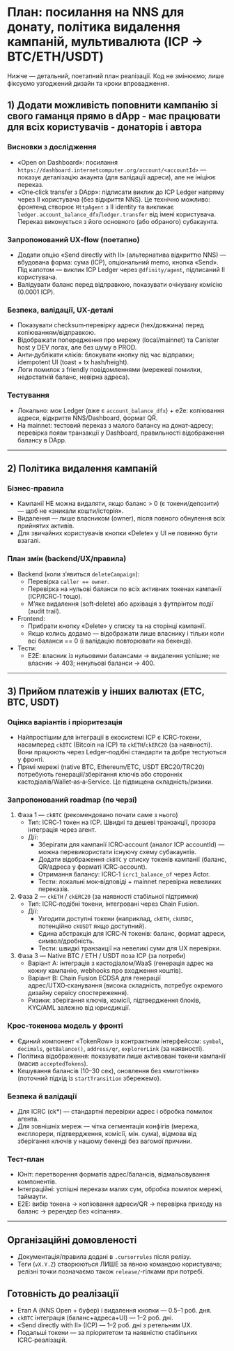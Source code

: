 # План: посилання на NNS для донату, політика видалення кампаній, мультивалюта (ICP → BTC/ETH/USDT)

Нижче — детальний, поетапний план реалізації. Код не змінюємо; лише фіксуємо узгоджений дизайн та кроки впровадження.

## 1) Додати можливість поповнити кампанію зі свого гаманця прямо в dApp - має працювати для всіх користувачів - донаторів і автора

### Висновки з дослідження
  - «Open on Dashboard»: посилання `https://dashboard.internetcomputer.org/account/<accountId>` — показує деталізацію акаунта (для валідації адреси), але не ініціює переказ.
  - «One‑click transfer з DApp»: підписати виклик до ICP Ledger напряму через II користувача (без відкриття NNS). Це технічно можливо: фронтенд створює `HttpAgent` з II identity та викликає `ledger.account_balance_dfx`/`ledger.transfer` від імені користувача. Переказ виконується з його основного (або обраного) субакаунта.

### Запропонований UX‑flow (поетапно)
- Додати опцію «Send directly with II» (альтернатива відкриттю NNS) — вбудована форма: сума (ICP), опціональний memo, кнопка «Send». Під капотом — виклик ICP Ledger через `@dfinity/agent`, підписаний II користувача. 
- Валідувати баланс перед відправкою, показувати очікувану комісію (0.0001 ICP).


### Безпека, валідації, UX‑деталі
- Показувати checksum‑перевірку адреси (hex/довжина) перед копіюванням/відправкою.
- Відображати попередження про мережу (local/mainnet) та Canister host у DEV логах, але без шуму в PROD.
- Анти‑дублікати кліків: блокувати кнопку під час відправки; idempotent UI (toast + tx hash/height).
- Логи помилок з friendly повідомленнями (мережеві помилки, недостатній баланс, невірна адреса).

### Тестування
- Локально: мок Ledger (вже є `account_balance_dfx`) + e2e: копіювання адреси, відкриття NNS/Dashboard, формат QR.
- На mainnet: тестовий переказ з малого балансу на донат‑адресу; перевірка появи транзакції у Dashboard, правильності відображення балансу в DApp.

---

## 2) Політика видалення кампаній

### Бізнес‑правила
- Кампанії НЕ можна видаляти, якщо баланс > 0 (є токени/депозити) — щоб не «зникали кошти/історія».
- Видалення — лише власником (owner), після повного обнулення всіх прийнятих активів.
- Для звичайних користувачів кнопки «Delete» у UI не повинно бути взагалі.

### План змін (backend/UX/правила)
- Backend (коли з’явиться `deleteCampaign`):
  - Перевірка `caller == owner`.
  - Перевірка на нульові баланси по всіх активних токенах кампанії (ICP/ICRC‑1 тощо).
  - М’яке видалення (soft‑delete) або архівація з футпрінтом події (audit trail).
- Frontend:
  - Прибрати кнопку «Delete» у списку та на сторінці кампанії.
  - Якщо колись додамо — відображати лише власнику і тільки коли всі баланси == 0 (і валідацію повторювати на бекенді).
- Тести:
  - E2E: власник із нульовими балансами → видалення успішне; не власник → 403; ненульові баланси → 400.

---

## 3) Прийом платежів у інших валютах (ETC, BTC, USDT)

### Оцінка варіантів і пріоритезація
- Найпростішим для інтеграції в екосистемі ICP є ICRC‑токени, насамперед `ckBTC` (Bitcoin на ICP) та `ckETH`/`ckERC20` (за наявності). Вони працюють через Ledger‑подібні стандарти та добре тестуються у фронті.
- Прямі мережі (native BTC, Ethereum/ETC, USDT ERC20/TRC20) потребують генерації/зберігання ключів або сторонніх кастодіалів/Wallet‑as‑a‑Service. Це підвищена складність/ризики.

### Запропонований roadmap (по черзі)
1. Фаза 1 — `ckBTC` (рекомендовано почати саме з нього)
   - Тип: ICRC‑1 токен на ICP. Швидкі та дешеві транзакції, прозора інтеграція через агент.
   - Дії:
     - Зберігати для кампанії ICRC‑account (аналог ICP accountId) — можна перевикористати існуючу схему субакаунтів.
     - Додати відображення `ckBTC` у списку токенів кампанії (баланс, QR/адреса у форматі ICRC‑account).
     - Отримання балансу: ICRC‑1 `icrc1_balance_of` через Actor.
     - Тести: локальні мок‑відповіді + mainnet перевірка невеликих переказів.
2. Фаза 2 — `ckETH` / `ckERC20` (за наявності стабільної підтримки)
   - Тип: ICRC‑подібні токени, інтегровані через Chain Fusion.
   - Дії:
     - Узгодити доступні токени (наприклад, `ckETH`, `ckUSDC`, потенційно `ckUSDT` якщо доступний).
     - Єдина абстракція для ICRC‑N токенів: баланс, формат адреси, символ/дробність.
     - Тести: швидкі транзакції на невеликі суми для UX перевірки.
3. Фаза 3 — Native BTC / ETH / USDT поза ICP (за потреби)
   - Варіант A: інтеграція з кастодіалом/WaaS (генерація адрес на кожну кампанію, webhooks про входження коштів).
   - Варіант B: Chain Fusion ECDSA для генерації адрес/UTXO‑сканування (висока складність, потребує окремого дизайну сервісу спостереження). 
   - Ризики: зберігання ключів, комісії, підтвердження блоків, KYC/AML залежно від юрисдикції.

### Крос‑токенова модель у фронті
- Єдиний компонент «TokenRow» із контрактним інтерфейсом: `symbol`, `decimals`, `getBalance()`, `address/qr`, `explorerLink` (за наявності).
- Політика відображення: показувати лише активовані токени кампанії (масив `acceptedTokens`).
- Кешування балансів (10–30 сек), оновлення без «миготіння» (поточний підхід із `startTransition` збережемо).

### Безпека й валідації
- Для ICRC (ck*) — стандартні перевірки адрес і обробка помилок агента.
- Для зовнішніх мереж — чітка сегментація конфігів (мережа, експлорери, підтвердження, комісії, мін. сума), відмова від зберігання ключів у нашому бекенді без вагомої причини.

### Тест‑план
- Юніт: перетворення форматів адрес/балансів, відмальовування компонентів.
- Інтеграційні: успішні перекази малих сум, обробка помилок мережі, таймаути.
- E2E: вибір токена → копіювання адреси/QR → перевірка приходу на баланс → ререндер без «сіпання».

---

## Організаційні домовленості
- Документація/правила додані в `.cursorrules` після релізу.
- Теги (`vX.Y.Z`) створюються ЛИШЕ за явною командою користувача; релізні точки позначаємо також `release/`‑гілками при потребі.

## Готовність до реалізації
- Етап А (NNS Open + буфер) і видалення кнопки — 0.5–1 роб. дня.
- `ckBTC` інтеграція (баланс+адреса+UI) — 1–2 роб. дні.
- «Send directly with II» (ICP) — 1–2 роб. дні з ретельним UX.
- Подальші токени — за пріоритетом та наявністю стабільних ICRC‑реалізацій. 